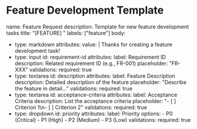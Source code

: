 # Feature Development Template
name: Feature Request
description: Template for new feature development tasks
title: "[FEATURE] "
labels: ["feature"]
body:
  - type: markdown
    attributes:
      value: |
        Thanks for creating a feature development task!
  - type: input
    id: requirement-id
    attributes:
      label: Requirement ID
      description: Related requirement ID (e.g., FR-001)
      placeholder: "FR-XXX"
    validations:
      required: true
  - type: textarea
    id: description
    attributes:
      label: Feature Description
      description: Detailed description of the feature
      placeholder: "Describe the feature in detail..."
    validations:
      required: true
  - type: textarea
    id: acceptance-criteria
    attributes:
      label: Acceptance Criteria
      description: List the acceptance criteria
      placeholder: "- [ ] Criterion 1\n- [ ] Criterion 2"
    validations:
      required: true
  - type: dropdown
    id: priority
    attributes:
      label: Priority
      options:
        - P0 (Critical)
        - P1 (High)
        - P2 (Medium)
        - P3 (Low)
    validations:
      required: true
